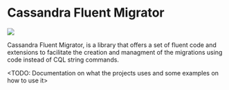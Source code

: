 # Cassandra Fluent Migrator

![](https://github.com/Youssef-ben/Cassandra.Fluent.Migrator/workflows/Cassandra%20Fluent%20library,%20Build%20and%20Test%20tasks/badge.svg?branch=dev)

Cassandra Fluent Migrator, is a library that offers a set of fluent code and extensions to facilitate the creation and managment of the migrations using code instead of CQL string commands.

<TODO: Documentation on what the projects uses and some examples on how to use it>
